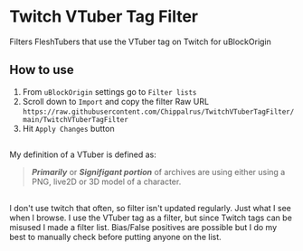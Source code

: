 # Twitch VTuber Tag Filter
Filters FleshTubers that use the VTuber tag on Twitch for uBlockOrigin
## How to use
1) From ```uBlockOrigin``` settings go to ```Filter lists```  
2)  Scroll down to ```Import``` and copy the filter Raw URL  
```https://raw.githubusercontent.com/Chippalrus/TwitchVTuberTagFilter/main/TwitchVTuberTagFilter```
3) Hit ```Apply Changes``` button

## 
My definition of a VTuber is defined as:
> ***Primarily*** or ***Signifigant portion*** of archives are using either using a PNG, live2D or 3D model of a character.

##
I don't use twitch that often, so filter isn't updated regularly. Just what I see when I browse.
I use the VTuber tag as a filter, but since Twitch tags can be misused I made a filter list.
Bias/False positives are possible but I do my best to manually check before putting anyone on the list.
